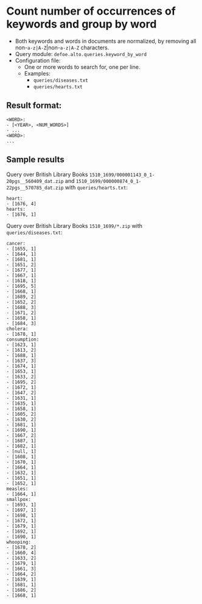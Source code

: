 # Count number of occurrences of keywords and group by word

* Both keywords and words in documents are normalized, by removing all non-``a-z|A-Z``|non-``a-z|A-Z`` characters.
* Query module: `defoe.alto.queries.keyword_by_word`
* Configuration file:
  - One or more words to search for, one per line.
  - Examples:
    - ``queries/diseases.txt``
    - ``queries/hearts.txt``

Result format:
----------------------------------------------------------

```
<WORD>:
- [<YEAR>, <NUM_WORDS>]
- ...
<WORD>:
...
```

## Sample results

Query over British Library Books `1510_1699/000001143_0_1-20pgs__560409_dat.zip` and `1510_1699/000000874_0_1-22pgs__570785_dat.zip` with ``queries/hearts.txt``:

```
heart:
- [1676, 4]
hearts:
- [1676, 1]
```

Query over British Library Books `1510_1699/*.zip` with ``queries/diseases.txt``:

```
cancer:
- [1655, 1]
- [1644, 1]
- [1681, 1]
- [1651, 2]
- [1677, 1]
- [1667, 1]
- [1618, 1]
- [1695, 5]
- [1668, 1]
- [1689, 2]
- [1652, 2]
- [1688, 3]
- [1671, 2]
- [1658, 1]
- [1684, 3]
cholera:
- [1678, 1]
consumption:
- [1623, 1]
- [1613, 2]
- [1688, 1]
- [1637, 3]
- [1674, 1]
- [1653, 1]
- [1633, 2]
- [1695, 2]
- [1672, 1]
- [1647, 2]
- [1631, 1]
- [1635, 1]
- [1658, 1]
- [1605, 2]
- [1630, 2]
- [1681, 1]
- [1690, 1]
- [1667, 2]
- [1687, 1]
- [1682, 1]
- [null, 1]
- [1608, 1]
- [1670, 1]
- [1664, 1]
- [1632, 1]
- [1651, 1]
- [1652, 1]
measles:
- [1664, 1]
smallpox:
- [1693, 1]
- [1697, 1]
- [1698, 1]
- [1672, 1]
- [1679, 1]
- [1692, 1]
- [1690, 1]
whooping:
- [1678, 2]
- [1660, 4]
- [1633, 2]
- [1679, 1]
- [1661, 3]
- [1664, 2]
- [1639, 1]
- [1681, 1]
- [1686, 2]
- [1668, 1]
```
